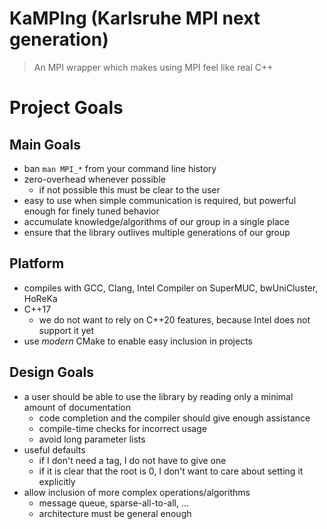 # KaMPIng (Karlsruhe MPI next generation)
> An MPI wrapper which makes using MPI feel like real C++

# Project Goals
## Main Goals
   - ban `man MPI_*` from your command line history
   - zero-overhead whenever possible
     - if not possible this must be clear to the user
   - easy to use when simple communication is required, but powerful enough for finely tuned behavior
   - accumulate knowledge/algorithms of our group in a single place
   - ensure that the library outlives multiple generations of our group
## Platform
   - compiles with GCC, Clang, Intel Compiler on SuperMUC, bwUniCluster, HoReKa
   - C++17
     - we do not want to rely on C++20 features, because Intel does not support it yet
   - use *modern* CMake to enable easy inclusion in projects
## Design Goals 
   - a user should be able to use the library by reading only a minimal amount of documentation
     - code completion and the compiler should give enough assistance
     - compile-time checks for incorrect usage
     - avoid long parameter lists
   - useful defaults
     - if I don't need a tag, I do not have to give one
     - if it is clear that the root is 0, I don't want to care about setting it explicitly
   - allow inclusion of more complex operations/algorithms
     - message queue, sparse-all-to-all, ...
     - architecture must be general enough
